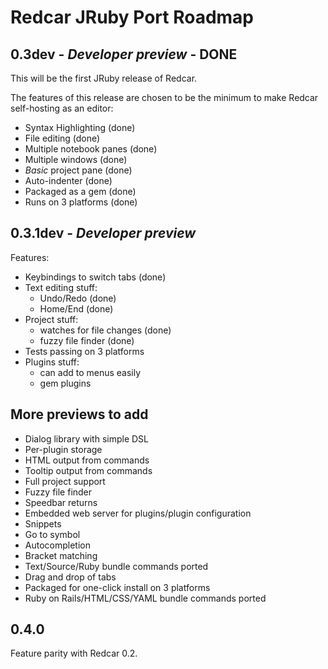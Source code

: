 
Redcar JRuby Port Roadmap
=========================

0.3dev - *Developer preview* - DONE
-----------------------------------

This will be the first JRuby release of Redcar. 

The features of this release are chosen to be the minimum to make Redcar self-hosting as an editor:

  * Syntax Highlighting           (done)
  * File editing                  (done)
  * Multiple notebook panes       (done)
  * Multiple windows              (done)
  * _Basic_ project pane          (done)
  * Auto-indenter                 (done)
  * Packaged as a gem             (done)
  * Runs on 3 platforms           (done)  

0.3.1dev - *Developer preview*
------------------------------

Features:

  * Keybindings to switch tabs    (done)
  * Text editing stuff:          
      - Undo/Redo                 (done)
      - Home/End                  (done)
  * Project stuff: 
      - watches for file changes  (done)
      - fuzzy file finder         (done)
  * Tests passing on 3 platforms
  * Plugins stuff:
      - can add to menus easily
      - gem plugins
  
More previews to add
--------------------

  * Dialog library with simple DSL
  * Per-plugin storage
  * HTML output from commands
  * Tooltip output from commands
  * Full project support
  * Fuzzy file finder
  * Speedbar returns
  * Embedded web server for plugins/plugin configuration
  * Snippets
  * Go to symbol
  * Autocompletion
  * Bracket matching
  * Text/Source/Ruby bundle commands ported
  * Drag and drop of tabs
  * Packaged for one-click install on 3 platforms
  * Ruby on Rails/HTML/CSS/YAML bundle commands ported
  
0.4.0
-----

Feature parity with Redcar 0.2.






